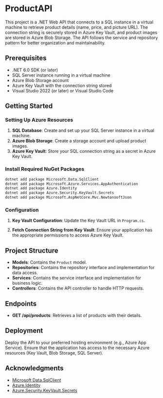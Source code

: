 # ProductAPI

This project is a .NET Web API that connects to a SQL instance in a virtual machine to retrieve product details (name, price, and picture URL). The connection string is securely stored in Azure Key Vault, and product images are stored in Azure Blob Storage. The API follows the service and repository pattern for better organization and maintainability.

## Prerequisites

- .NET 6.0 SDK (or later)
- SQL Server instance running in a virtual machine
- Azure Blob Storage account
- Azure Key Vault with the connection string stored
- Visual Studio 2022 (or later) or Visual Studio Code

## Getting Started

### Setting Up Azure Resources

1. **SQL Database**: Create and set up your SQL Server instance in a virtual machine.
2. **Azure Blob Storage**: Create a storage account and upload product images.
3. **Azure Key Vault**: Store your SQL connection string as a secret in Azure Key Vault.

### Install Required NuGet Packages

```bash
dotnet add package Microsoft.Data.SqlClient
dotnet add package Microsoft.Azure.Services.AppAuthentication
dotnet add package Azure.Identity
dotnet add package Azure.Security.KeyVault.Secrets
dotnet add package Microsoft.AspNetCore.Mvc.NewtonsoftJson
```

### Configuration

1. **Key Vault Configuration**: Update the Key Vault URL in `Program.cs`.

2. **Fetch Connection String from Key Vault**: Ensure your application has the appropriate permissions to access Azure Key Vault.

## Project Structure

- **Models**: Contains the `Product` model.
- **Repositories**: Contains the repository interface and implementation for data access.
- **Services**: Contains the service interface and implementation for business logic.
- **Controllers**: Contains the API controller to handle HTTP requests.

## Endpoints

- **GET /api/products**: Retrieves a list of products with their details.

## Deployment

Deploy the API to your preferred hosting environment (e.g., Azure App Service). Ensure that the application has access to the necessary Azure resources (Key Vault, Blob Storage, SQL Server).

## Acknowledgments

- [Microsoft Data.SqlClient](https://www.nuget.org/packages/Microsoft.Data.SqlClient)
- [Azure.Identity](https://www.nuget.org/packages/Azure.Identity)
- [Azure.Security.KeyVault.Secrets](https://www.nuget.org/packages/Azure.Security.KeyVault.Secrets)

